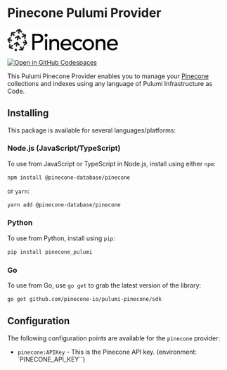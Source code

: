 # Pinecone Pulumi Provider

<img src="img/pinecone.svg" width="50%">

[![Open in GitHub Codespaces](https://github.com/codespaces/badge.svg)](https://codespaces.new/pinecone-io/pulumi-pinecone)

This Pulumi Pinecone Provider enables you to manage your [Pinecone](https://www.pinecone.io/) collections and indexes using any language of Pulumi Infrastructure as Code.

## Installing

This package is available for several languages/platforms:

### Node.js (JavaScript/TypeScript)

To use from JavaScript or TypeScript in Node.js, install using either `npm`:

```bash
npm install @pinecone-database/pinecone
```

or `yarn`:

```bash
yarn add @pinecone-database/pinecone
```

### Python

To use from Python, install using `pip`:

```bash
pip install pinecone_pulumi
```

### Go

To use from Go, use `go get` to grab the latest version of the library:

```bash
go get github.com/pinecone-io/pulumi-pinecone/sdk
```

## Configuration

The following configuration points are available for the `pinecone` provider:

- `pinecone:APIKey` - This is the Pinecone API key. (environment: `PINECONE_API_KEY``)
